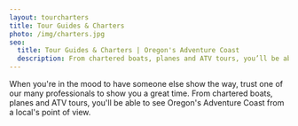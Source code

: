 ```yaml
---
layout: tourcharters
title: Tour Guides & Charters
photo: /img/charters.jpg
seo:
  title: Tour Guides & Charters | Oregon's Adventure Coast
  description: From chartered boats, planes and ATV tours, you’ll be able to see Oregon’s Adventure Coast from a local’s point of view. See our tour options.
---
```

When you're in the mood to have someone else show the way, trust one of our many professionals to show you a great time. From chartered boats, planes and ATV tours, you'll be able to see Oregon's Adventure Coast from a local's point of view.
